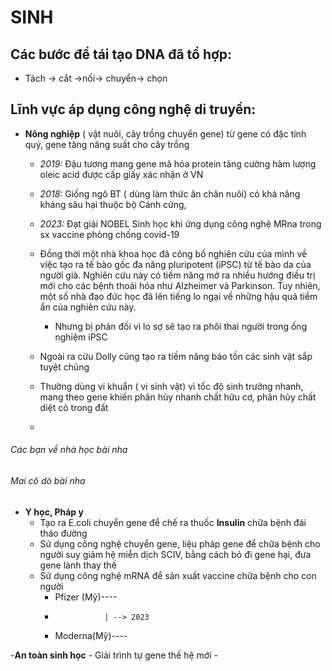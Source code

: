 # SINH
## Các bước để tái tạo DNA đã tổ hợp: 
-   Tách -> cắt ->nối-> chuyển-> chọn
## Lĩnh vực áp dụng công nghệ di truyền: 
- **Nông nghiệp** ( vật nuôi, cây trồng chuyển gene) từ gene có đặc tính quý, gene tăng năng suất cho cây trồng
    - *2019:* Đậu tương mang gene mã hóa protein tăng cường hàm lượng   oleic acid được cấp giấy xác nhận ở VN
    - *2018:* Giống ngô BT ( dùng làm thức ăn chăn nuôi) có khả năng kháng sâu hại thuộc bộ Cánh cứng,
    - *2023:*  Đạt giải NOBEL Sinh học khi ứng dụng công nghệ MRna trong sx vaccine phòng chống covid-19
    - Đồng thời một nhà khoa học đã công bố nghiên cứu của mình về việc tạo ra tế bào gốc đa năng pluripotent (iPSC) từ tế bào da của người già. Nghiên cứu này có tiềm năng mở ra nhiều hướng điều trị mới cho các bệnh thoái hóa như Alzheimer và Parkinson. Tuy nhiên, một số nhà đạo đức học đã lên tiếng lo ngại về những hậu quả tiềm ẩn của nghiên cứu này.
        - Nhưng bị phản đối vì lo sợ sẽ tạo ra phôi thai người trong ống nghiệm iPSC

    - Ngoài ra cừu Dolly cũng tạo ra tiềm năng bảo tồn các sinh vật sắp tuyệt chủng
    - Thường dùng vi khuẩn ( vi sinh vật) vì tốc độ sinh trưởng nhanh, mang theo gene khiến phân hủy nhanh chất hữu cơ, phân hủy chất diệt cỏ trong đất
    -
###### Các bạn về nhà học bài nha
###### Mai cô dò bài nha
- **Y học, Pháp y**
    - Tạo ra E.coli chuyển gene để chế ra thuốc **Insulin** chữa bệnh đái tháo đường
    - Sử dụng công nghệ chuyển gene, liệu pháp gene để chữa bệnh cho người suy giảm hệ miễn dịch SCIV, bằng cách bỏ đi gene hại, đưa gene lành thay thế
    - Sử dụng công nghệ mRNA để sản xuất vaccine chữa bệnh cho con người
        - Pfizer (Mỹ)----
        -                | --> 2023 
        - Moderna(Mỹ)----

-**An toàn sinh học**
    - Giải trình tự gene thế hệ mới
    - 